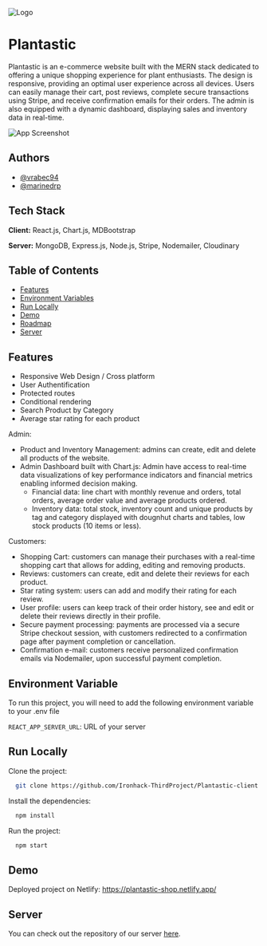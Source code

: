 
![Logo](https://res.cloudinary.com/dm6a8aocc/image/upload/v1676296604/third-project/image-name-removebg-preview_naj2ku.png)


# Plantastic

Plantastic is an e-commerce website built with the MERN stack dedicated to offering a unique shopping experience for plant enthusiasts. The design is responsive, providing an optimal user experience across all devices. Users can easily manage their cart, post reviews, complete secure transactions using Stripe, and receive confirmation emails for their orders. The admin is also equipped with a dynamic dashboard, displaying sales and inventory data in real-time.

![App Screenshot](https://res.cloudinary.com/dm6a8aocc/image/upload/v1676297180/third-project/Screenshot1_xoz1qm.png)
## Authors

- [@vrabec94](https://github.com/vrabec94)
- [@marinedrp](https://github.com/marinedrp)


## Tech Stack

**Client:** React.js, Chart.js, MDBootstrap

**Server:** MongoDB, Express.js, Node.js, Stripe, Nodemailer, Cloudinary

## Table of Contents

* [Features](#features)
* [Environment Variables](#environment-variables)
* [Run Locally](#run-locally)
* [Demo](#demo)
* [Roadmap](#roadmap)
* [Server](#server)
## Features

- Responsive Web Design / Cross platform
- User Authentification
- Protected routes
- Conditional rendering
- Search Product by Category
- Average star rating for each product

Admin:
- Product and Inventory Management: admins can create, edit and delete all products of the website.
- Admin Dashboard built with Chart.js: Admin have access to real-time data visualizations of key performance indicators and financial metrics enabling informed decision making.
    - Financial data: line chart with monthly revenue and orders, total orders, average order value and average products ordered.
    - Inventory data: total stock, inventory count and unique products by tag and category displayed with dougnhut charts and tables, low stock products (10 items or less).

Customers:
- Shopping Cart: customers can manage their purchases with a real-time shopping cart that allows for adding, editing and removing products.
- Reviews: customers can create, edit and delete their reviews for each product.
- Star rating system: users can add and modify their rating for each review.
- User profile: users can keep track of their order history, see and edit or delete their reviews directly in their profile.
- Secure payment processing: payments are processed via a secure Stripe checkout session, with customers redirected to a confirmation page after payment completion or cancellation.
- Confirmation e-mail: customers receive personalized confirmation emails via Nodemailer, upon successful payment completion.
## Environment Variable

To run this project, you will need to add the following environment variable to your .env file

`REACT_APP_SERVER_URL`: URL of your server


## Run Locally

Clone the project:

```bash
  git clone https://github.com/Ironhack-ThirdProject/Plantastic-client
```

Install the dependencies:

```bash
  npm install
```

Run the project:

```bash
  npm start
```


## Demo

Deployed project on Netlify: https://plantastic-shop.netlify.app/




## Server

You can check out the repository of our server [here](https://github.com/Ironhack-ThirdProject/Plantastic-server).